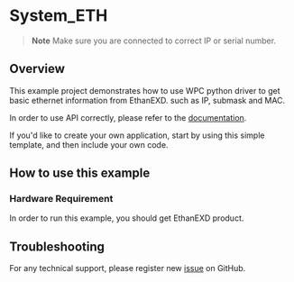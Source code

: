 # System_ETH
> **Note**
> Make sure you are connected to correct IP or serial number.

## Overview

This example project demonstrates how to use WPC python driver to get basic ethernet information from EthanEXD.
such as IP, submask and MAC.

In order to use API correctly, please refer to the [documentation](https://wpc-systems-ltd.github.io/WPC_Python_driver_release/).

If you'd like to create your own application, start by using this simple template, and then include your own code.

## How to use this example

### Hardware Requirement

In order to run this example, you should get EthanEXD product.

## Troubleshooting

For any technical support, please register new [issue](https://github.com/WPC-Systems-Ltd/WPC_Python_driver_release/issues) on GitHub.